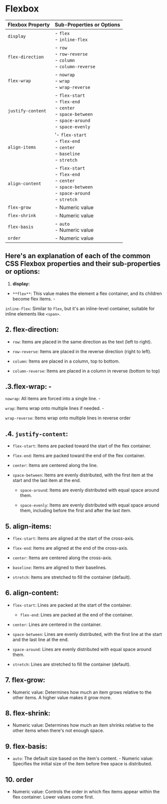 # Flexbox

| Flexbox Property | Sub-Properties or Options |
| --- | --- |
| `display` | - `flex`<br>- `inline-flex` |
| `flex-direction` | - `row`<br>- `row-reverse`<br>- `column`<br>- `column-reverse` |
| `flex-wrap` | - `nowrap`<br>- `wrap`<br>- `wrap-reverse` |
| `justify-content` | - `flex-start`<br>- `flex-end`<br>- `center`<br>- `space-between`<br>- `space-around`<br>- `space-evenly` |
| `align-items` | '- `flex-start`<br>- `flex-end`<br>- `center`<br>- `baseline`<br>- `stretch` |
| `align-content` | - `flex-start`<br>- `flex-end`<br>- `center`<br>- `space-between`<br>- `space-around`<br>- `stretch` |
| `flex-grow` | - Numeric value |
| `flex-shrink` | - Numeric value |
| `flex-basis` | - `auto`<br>- Numeric value |
| `order` | - Numeric value |

## Here's an explanation of each of the common CSS Flexbox properties and their sub-properties or options:
1. **display:**

  - `**flex**`: This value makes the element a flex container, and its children become flex items.   - 

`inline-flex`: Similar to `flex`, but it's an inline-level container, suitable for inline elements like `<span>`.

## 2. flex-direction:

- `row`: Items are placed in the same direction as the text (left to right).   

- `row-reverse`: Items are placed in the reverse direction (right to left).  

 - `column`: Items are placed in a column, top to bottom.  

 - `column-reverse`: Items are placed in a column in reverse (bottom to top)

## .3.flex-wrap:   -

`nowrap`: All items are forced into a single line.   -

 `wrap`: Items wrap onto multiple lines if needed.   - 

`wrap-reverse`: Items wrap onto multiple lines in reverse order

## .4. `justify-content`:

- `flex-start`: Items are packed toward the start of the flex container.  

 - `flex-end`: Items are packed toward the end of the flex container.  

 - `center`: Items are centered along the line.   

- `space-between`: Items are evenly distributed, with the first item at the start and the last item at the end.

   - `space-around`: Items are evenly distributed with equal space around them.

   - `space-evenly`: Items are evenly distributed with equal space around them, including before the first and after the last item.

## 5. align-items:

 - `flex-start`: Items are aligned at the start of the cross-axis.  

 - `flex-end`: Items are aligned at the end of the cross-axis.  

 - `center`: Items are centered along the cross-axis.  

 - `baseline`: Items are aligned to their baselines. 

  - `stretch`: Items are stretched to fill the container (default).

## 6. align-content:

- `flex-start`: Lines are packed at the start of the container.

   - `flex-end`: Lines are packed at the end of the container.  

 - `center`: Lines are centered in the container.   

- `space-between`: Lines are evenly distributed, with the first line at the start and the last line at the end.   

- `space-around`: Lines are evenly distributed with equal space around them.  

 - `stretch`: Lines are stretched to fill the container (default).

## 7. flex-grow:

 - Numeric value: Determines how much an item grows relative to the other items. A higher value makes it grow more.

## 8. flex-shrink:

- Numeric value: Determines how much an item shrinks relative to the other items when there's not enough space.

## 9. flex-basis:

  - `auto`: The default size based on the item's content.   - Numeric value: Specifies the initial size of the item before free space is distributed.

## 10. order

- Numeric value: Controls the order in which flex items appear within the flex container. Lower values come first.